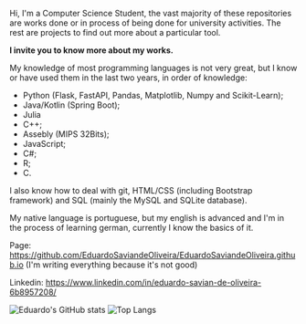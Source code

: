 Hi, I'm a Computer Science Student, the vast majority of these repositories are works done or in process of being done for university activities. The rest are projects to find out more about a particular tool.

**I invite you to know more about my works.**

My knowledge of most programming languages is not very great, but I know or have used them in the last two years, in order of knowledge:
- Python (Flask, FastAPI, Pandas, Matplotlib, Numpy and Scikit-Learn);
- Java/Kotlin (Spring Boot); 
- Julia
- C++;
- Assebly (MIPS 32Bits);
- JavaScript;
- C#; 
- R;
- C.

I also know how to deal with git, HTML/CSS (including Bootstrap framework) and SQL (mainly the MySQL and SQLite database). 

My native language is portuguese, but my english is advanced and I'm in the process of learning german, currently I know the basics of it.

Page: https://github.com/EduardoSaviandeOliveira/EduardoSaviandeOliveira.github.io (I'm writing everything because it's not good)

Linkedin: https://www.linkedin.com/in/eduardo-savian-de-oliveira-6b8957208/

![Eduardo's GitHub stats](https://github-readme-stats.vercel.app/api?username=EduardoSaviandeOliveira&theme=dark&show_icons=true&layout=compact)
![Top Langs](https://github-readme-stats.vercel.app/api/top-langs/?username=EduardoSaviandeOliveira&theme=dark&show_icons=true&layout=compact)
<!--(https://github.com/EduardoSaviandeOliveira)-->
